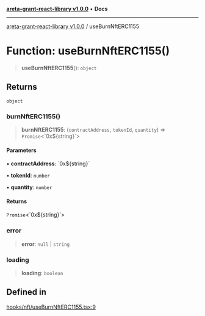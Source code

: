 [**areta-grant-react-library v1.0.0**](../README.md) • **Docs**

***

[areta-grant-react-library v1.0.0](../globals.md) / useBurnNftERC1155

# Function: useBurnNftERC1155()

> **useBurnNftERC1155**(): `object`

## Returns

`object`

### burnNftERC1155()

> **burnNftERC1155**: (`contractAddress`, `tokenId`, `quantity`) => `Promise`\<\`0x$\{string\}\`\>

#### Parameters

• **contractAddress**: \`0x$\{string\}\`

• **tokenId**: `number`

• **quantity**: `number`

#### Returns

`Promise`\<\`0x$\{string\}\`\>

### error

> **error**: `null` \| `string`

### loading

> **loading**: `boolean`

## Defined in

[hooks/nft/useBurnNftERC1155.tsx:9](https://github.com/toinfinfty/areta-grant-react-library/blob/83cd84a6cc05b02ea171e77c40326808316432e3/src/hooks/nft/useBurnNftERC1155.tsx#L9)
